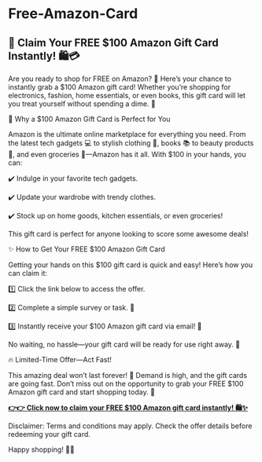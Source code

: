 # Free-Amazon-Card


## 🎉 Claim Your FREE $100 Amazon Gift Card Instantly! 🛍️💳

Are you ready to shop for FREE on Amazon? 🤑 Here’s your chance to instantly grab a $100 Amazon gift card! Whether you’re shopping for electronics, fashion, home essentials, or even books, this gift card will let you treat yourself without spending a dime. 🎁

🛒 Why a $100 Amazon Gift Card is Perfect for You

Amazon is the ultimate online marketplace for everything you need. 
From the latest tech gadgets 💻 to stylish clothing 👗, books 📚 to beauty products 💄, and even groceries 🥫—Amazon has it all. With $100 in your hands, you can:

✔️ Indulge in your favorite tech gadgets.

✔️ Update your wardrobe with trendy clothes.

✔️ Stock up on home goods, kitchen essentials, or even groceries!

This gift card is perfect for anyone looking to score some awesome deals!

✨ How to Get Your FREE $100 Amazon Gift Card

Getting your hands on this $100 gift card is quick and easy! Here’s how you can claim it:

1️⃣ Click the link below to access the offer.

2️⃣ Complete a simple survey or task. 📝

3️⃣ Instantly receive your $100 Amazon gift card via email! 📧

No waiting, no hassle—your gift card will be ready for use right away. 🛒

🔥 Limited-Time Offer—Act Fast!

This amazing deal won’t last forever! 🚨 Demand is high, and the gift cards are going fast. Don’t miss out on the opportunity to grab your FREE $100 Amazon gift card and start shopping today. 🌟

[**👉👉 Click now to claim your FREE $100 Amazon gift card instantly! 🛍️✨**](https://free-gift-card.raj-solution.com/958f890)

Disclaimer: Terms and conditions may apply. Check the offer details before redeeming your gift card.

Happy shopping! 🛒💖






 
